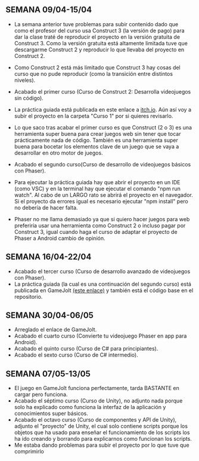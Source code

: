 ## SEMANA 09/04-15/04

* La semana anterior tuve problemas para subir contenido dado que como el profesor del curso usa Construct 3 (la versión de pago) para dar la clase traté de reproducir el proyecto en la versión gratuita de Construct 3. Como la versión gratuita está altamente limitada tuve que descargarme Construct 2 y reproducir lo que llevaba del proyecto en Construct 2.
* Como Construct 2 está más limitado que Construct 3 hay cosas del curso que no pude reproducir (como la transición entre distintos niveles).
* Acabado el primer curso (Curso de Construct 2: Desarrolla videojuegos sin código).
* La práctica guiada está publicada en este enlace a [itch.io](https://bryanql.itch.io/practicaguiada?secret=ld5o77GB47PzMqCunaxwYTyBnM). Aún así voy a subir el proyecto en la carpeta "Curso 1" por si quieres revisarlo.
* Lo que saco tras acabar el primer curso es que Construct (2 o 3) es una herramienta super buena para crear juegos web sin tener que tocar prácticamente nada de código. También es una herramienta super buena para bocetar los elementos clave de un juego que se vaya a desarrollar en otro motor de juegos.

* Acabado el segundo curso(Curso de desarrollo de videojuegos básicos con Phaser).
* Para ejecutar la práctica guiada hay que abrir el proyecto en un IDE (como VSC) y en la terminal hay que ejecutar el comando "npm run watch". Al cabo de un LARGO rato se abrirá el proyecto en el navegador. Si el proyecto da errores igual es necesario ejecutar "npm install" pero no debería de hacer falta.
* Phaser no me llama demasiado ya que si quiero hacer juegos para web preferiría usar una herramienta como Construct 2 o incluso pagar por Construct 3, igual cuando haga el curso de adaptar el proyecto de Phaser a Android cambio de opinión.

## SEMANA 16/04-22/04

* Acabado el tercer curso (Curso de desarrollo avanzado de videojuegos con Phaser).
* La práctica guiada (la cual es una continuación del segundo curso) está publicada en GameJolt [(este enlace)](https://gamejolt.com/games/practicaguiada/893338) y también está el código base en el repositorio.

## SEMANA 30/04-06/05

* Arreglado el enlace de GameJolt.
* Acabado el cuarto curso (Convierte tu videojuego Phaser en app para Android).
* Acabado el quinto curso (Curso de C# para principiantes).
* Acabado el sexto curso (Curso de C# intermedio).

## SEMANA 07/05-13/05
* El juego en GameJolt funciona perfectamente, tarda BASTANTE en cargar pero funciona.
* Acabado el séptimo curso (Curso de Unity), no adjunto nada porque solo ha explicado como funciona la interfaz de la aplicación y conocimientos super básicos.
* Acabado el octavo curso (Curso de componentes y API de Unity), adjunto el "proyecto" de Unity, el cual solo contiene scripts porque los objetos que ha usado para enseñar el funcionamiento de los scripts los ha ido creando y borrando para explicarnos como funcionan los scripts.
* Me estaba dando problemas para subir el proyecto por lo que tuve que comprimirlo
